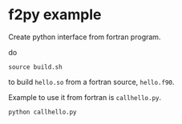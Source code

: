# f2py example

Create python interface from fortran program. 

do 
```
source build.sh
```
to build `hello.so` from a fortran source, `hello.f90`. 

Example to use it from fortran is `callhello.py`.  

```
python callhello.py
```

